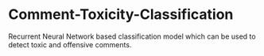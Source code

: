 # Comment-Toxicity-Classification
Recurrent Neural Network based classification model which can be used to detect toxic and offensive comments.
